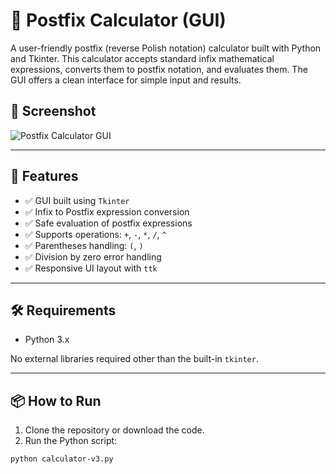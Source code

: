 # 🧮 Postfix Calculator (GUI)

A user-friendly postfix (reverse Polish notation) calculator built with Python and Tkinter. This calculator accepts standard infix mathematical expressions, converts them to postfix notation, and evaluates them. The GUI offers a clean interface for simple input and results.

## 📸 Screenshot

![Postfix Calculator GUI](screenshot.png)  


---

## 🚀 Features

- ✅ GUI built using `Tkinter`
- ✅ Infix to Postfix expression conversion
- ✅ Safe evaluation of postfix expressions
- ✅ Supports operations: `+`, `-`, `*`, `/`, `^`
- ✅ Parentheses handling: `(`, `)`
- ✅ Division by zero error handling
- ✅ Responsive UI layout with `ttk`

---

## 🛠️ Requirements

- Python 3.x

No external libraries required other than the built-in `tkinter`.

---

## 📦 How to Run

1. Clone the repository or download the code.
2. Run the Python script:

```bash
python calculator-v3.py
